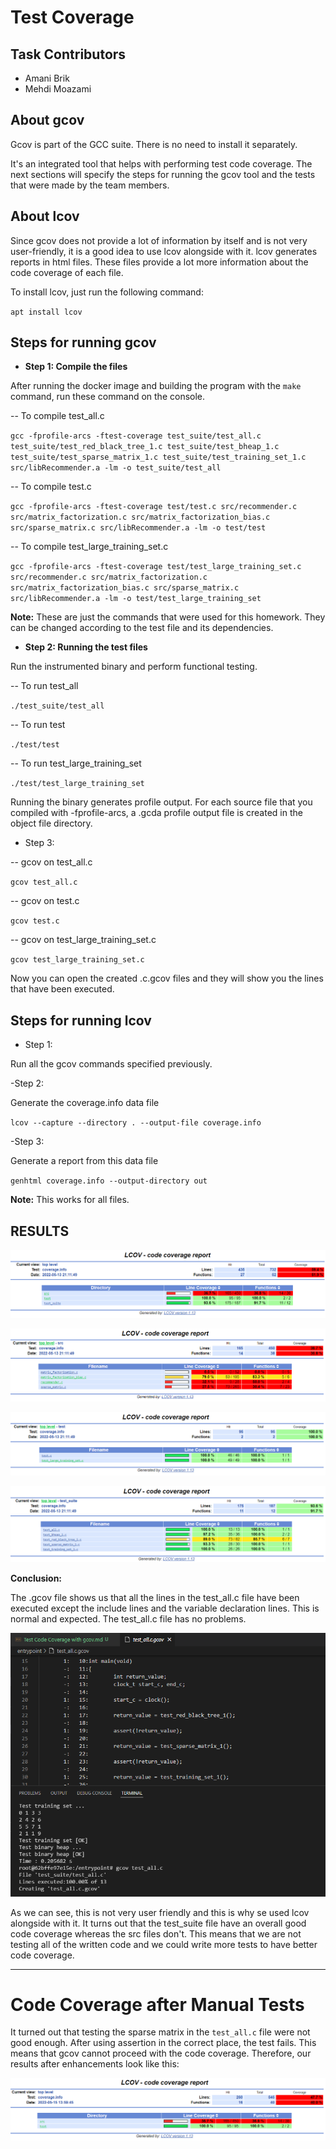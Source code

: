 # Test Coverage

## Task Contributors
- Amani Brik
- Mehdi Moazami

## About gcov
Gcov is part of the GCC suite. There is no need to install it separately.

It's an integrated tool that helps with performing test code coverage. The next sections will specify the steps for running the gcov tool and the tests that were made by the team members.

## About lcov

Since gcov does not provide a lot of information by itself and is not very user-friendly, it is a good idea to use lcov alongside with it. lcov generates reports in html files. These files provide a lot more information about the code coverage of each file.

To install lcov, just run the following command:

`apt install lcov`

## Steps for running gcov

- **Step 1: Compile the files**

After running the docker image and building the program with the `make` command, run these command on the console.

-- To compile test_all.c

`gcc -fprofile-arcs -ftest-coverage test_suite/test_all.c test_suite/test_red_black_tree_1.c test_suite/test_bheap_1.c test_suite/test_sparse_matrix_1.c test_suite/test_training_set_1.c src/libRecommender.a -lm -o test_suite/test_all`

-- To compile test.c

`gcc -fprofile-arcs -ftest-coverage test/test.c src/recommender.c src/matrix_factorization.c src/matrix_factorization_bias.c src/sparse_matrix.c src/libRecommender.a -lm -o test/test`

-- To compile test_large_training_set.c

`gcc -fprofile-arcs -ftest-coverage test/test_large_training_set.c src/recommender.c src/matrix_factorization.c src/matrix_factorization_bias.c src/sparse_matrix.c src/libRecommender.a -lm -o test/test_large_training_set`

**Note:** These are just the commands that were used for this homework. They can be changed according to the test file and its dependencies.

- **Step 2: Running the test files**

Run the instrumented binary and perform functional testing.

-- To run test_all

`./test_suite/test_all`

-- To run test

`./test/test`

-- To run test_large_training_set

`./test/test_large_training_set`

Running the binary generates profile output. For each source file that you compiled with -fprofile-arcs, a .gcda profile output file is created in the object file directory.

- Step 3:

-- gcov on test_all.c

`gcov test_all.c`

-- gcov on test.c

`gcov test.c`

-- gcov on test_large_training_set.c

`gcov test_large_training_set.c`

Now you can open the created .c.gcov files and they will show you the lines that have been executed.

## Steps for running lcov

- Step 1:

Run all the gcov commands specified previously.

-Step 2:

Generate the coverage.info data file

`lcov --capture --directory . --output-file coverage.info`

-Step 3:

Generate a report from this data file

`genhtml coverage.info --output-directory out`

**Note:** This works for all files.

## RESULTS

![](./img/LCOV_general.PNG)

![](./img/LCOV_src.PNG)

![](./img/LCOV_test.PNG)

![](./img/LCOV_test_suite.PNG)

**Conclusion:**

The .gcov file shows us that all the lines in the test_all.c file have been executed except the include lines and the variable declaration lines. This is normal and expected. The test_all.c file has no problems.

![](./img/Code_Coverage_Test_All.PNG)

As we can see, this is not very user friendly and this is why se used lcov alongside with it. It turns out that the test_suite file have an overall good code coverage whereas the src files don't. This means that we are not testing all of the written code and we could write more tests to have better code coverage.

---

# Code Coverage after Manual Tests

It turned out that testing the sparse matrix in the `test_all.c` file were not good enough. After using assertion in the correct place, the test fails. This means that gcov cannot proceed with the code coverage. Therefore, our results after enhancements look like this:

![](./img/LCOV_post_manual_test.PNG)
